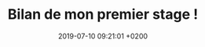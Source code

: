 ---
layout: post
title:  "Bilan de mon premier stage !"
date:   2019-07-10 09:21:01 +0200
categories: stage digikare
---